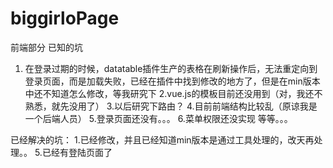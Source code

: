 # biggirloPage
前端部分
已知的坑
1. 在登录过期的时候，datatable插件生产的表格在刷新操作后，无法重定向到登录页面，而是加载失败，已经在插件中找到修改的地方了，但是在min版本中还不知道怎么修改，等我研究下
2.vue.js的模板目前还没用到（对，我还不熟悉，就先没用了）
3.以后研究下路由？
4.目前前端结构比较乱（原谅我是一个后端人员）
5.登录页面还没有。。。
6.菜单权限还没实现
等等。。。


已经解决的坑：
1.已经修改，并且已经知道min版本是通过工具处理的，改天再处理。。
5.已经有登陆页面了
